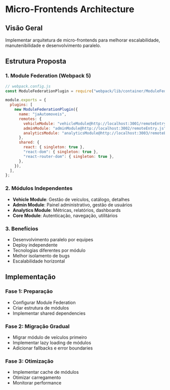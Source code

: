 # Micro-Frontends Architecture

## Visão Geral

Implementar arquitetura de micro-frontends para melhorar escalabilidade, manutenibilidade e desenvolvimento paralelo.

## Estrutura Proposta

### 1. **Module Federation (Webpack 5)**

```javascript
// webpack.config.js
const ModuleFederationPlugin = require("webpack/lib/container/ModuleFederationPlugin");

module.exports = {
  plugins: [
    new ModuleFederationPlugin({
      name: "jaAutomoveis",
      remotes: {
        vehicleModule: "vehicleModule@http://localhost:3001/remoteEntry.js",
        adminModule: "adminModule@http://localhost:3002/remoteEntry.js",
        analyticsModule: "analyticsModule@http://localhost:3003/remoteEntry.js",
      },
      shared: {
        react: { singleton: true },
        "react-dom": { singleton: true },
        "react-router-dom": { singleton: true },
      },
    }),
  ],
};
```

### 2. **Módulos Independentes**

- **Vehicle Module**: Gestão de veículos, catálogo, detalhes
- **Admin Module**: Painel administrativo, gestão de usuários
- **Analytics Module**: Métricas, relatórios, dashboards
- **Core Module**: Autenticação, navegação, utilitários

### 3. **Benefícios**

- Desenvolvimento paralelo por equipes
- Deploy independente
- Tecnologias diferentes por módulo
- Melhor isolamento de bugs
- Escalabilidade horizontal

## Implementação

### Fase 1: Preparação

- Configurar Module Federation
- Criar estrutura de módulos
- Implementar shared dependencies

### Fase 2: Migração Gradual

- Migrar módulo de veículos primeiro
- Implementar lazy loading de módulos
- Adicionar fallbacks e error boundaries

### Fase 3: Otimização

- Implementar cache de módulos
- Otimizar carregamento
- Monitorar performance
